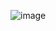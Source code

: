 ![image](https://github.com/GarbageCode1984/Latte_Talk/assets/75023330/4c74a6e5-04c8-436a-b6e3-a8c09c453a12)

